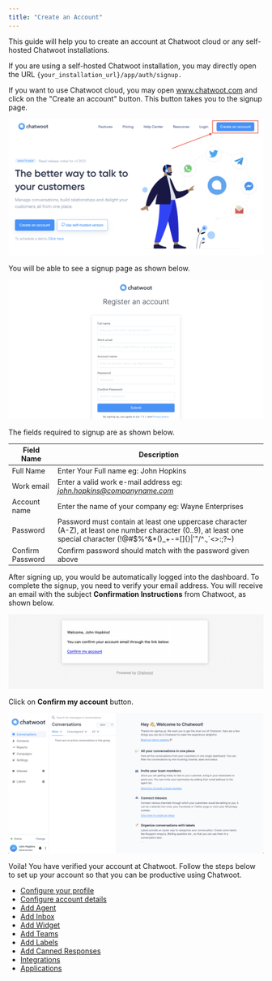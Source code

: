 ```yaml
---
title: "Create an Account"
---
```



This guide will help you to create an account at Chatwoot cloud or any self-hosted Chatwoot installations.

If you are using a self-hosted Chatwoot installation, you may directly open the URL `{your_installation_url}/app/auth/signup.`

If you want to use Chatwoot cloud, you may open www.chatwoot.com and click on the "Create an account" button. This button takes you to the signup page.

![create-an-account](./images/create-an-account/create-an-account-button.png)

You will be able to see a signup page as shown below.

![register-an-account](./images/create-an-account/register-an-account.png)

The fields required to signup are as shown below.

| Field Name |  Description |
| -- | -- |
| Full Name | Enter Your Full name eg: John Hopkins |
| Work email | Enter a valid work e-mail address eg: *john.hopkins@companyname.com*  |
| Account name | Enter the name of your company eg: Wayne Enterprises |
| Password  | Password must contain at least one uppercase character (A-Z), at least one number character (0..9), at least one special character (!@#$%^&*()_+-=[]{}\|'"/\^.,`<\>:;?~) |
| Confirm Password | Confirm password should match with the password given above |

After signing up, you would be automatically logged into the dashboard. To complete the signup, you need to verify your email address. You will receive an email with the subject **Confirmation Instructions** from Chatwoot, as shown below.

![email-template](./images/create-an-account/email-template.png)

Click on **Confirm my account** button.

![agent-dashboard](./images/create-an-account/agent-dashboard.png)

Voila! You have verified your account at Chatwoot. Follow the steps below to set up your account so that you can be productive using Chatwoot.

- [Configure your profile](/docs/user-guide/setup-your-account/configure-your-profile)
- [Configure account details](/docs/user-guide/setup-your-account/configure-account-details)
- [Add Agent](add-agent-settings.md)
- [Add Inbox](add-inbox-settings.md)
- [Add Widget](setting-up-chatwootwidget.md)
- [Add Teams](add-teams-settings.md)
- [Add Labels](add-label-settings.md)
- [Add Canned Responses](canned-response-settings.md)
- [Integrations](integrations.md)
- [Applications](applications.md)
